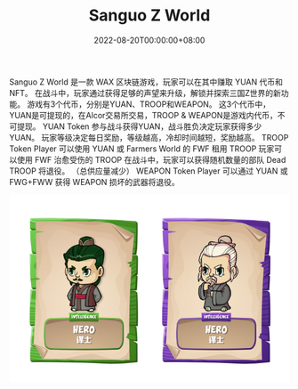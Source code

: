 ﻿---
title: "Sanguo Z World"
description: "Sanguo Z World 是一款 WAX 区块链游戏，玩家可以在其中赚取 YUAN 代币和 NFT。 在战斗中，玩家通过获得声望来升级......"
date: 2022-08-20T00:00:00+08:00
lastmod: 2022-08-20T00:00:00+08:00
draft: false
authors: ["boogArno"]
featuredImage: "sanguo-z-world.png"
tags: ["NFT Games","Sanguo Z World"]
categories: ["nfts"]
nfts: ["NFT Games"]
blockchain: "WAX"
website: "https://sanguoz.world/"
twitter: "https://twitter.com/SanguoZWorld"
discord: ""
telegram: "https://t.me/sanguozworld"
github: ""
youtube: ""
twitch: ""
facebook: "https://www.facebook.com/sanguoz"
instagram: ""
reddit: ""
medium: "https://medium.com/@fortuitous_dye_llama_112"
steam: ""
gitbook: ""
googleplay: ""
appstore: ""
status: "Live"
weight: 
lightgallery: true
toc: true
pinned: false
recommend: false
recommend1: false
---
Sanguo Z World 是一款 WAX 区块链游戏，玩家可以在其中赚取 YUAN 代币和 NFT。 在战斗中，玩家通过获得足够的声望来升级，解锁并探索三国Z世界的新功能。
游戏有3个代币，分别是YUAN、TROOP和WEAPON。 这3个代币中，YUAN是可提现的，在Alcor交易所交易，TROOP & WEAPON是游戏内代币，不可提现。
YUAN Token 参与战斗获得YUAN，战斗胜负决定玩家获得多少YUAN。
玩家等级决定每日奖励，等级越高，冷却时间越短，奖励越高。
TROOP Token Player 可以使用 YUAN 或 Farmers World 的 FWF 租用 TROOP
玩家可以使用 FWF 治愈受伤的 TROOP
在战斗中，玩家可以获得随机数量的部队
Dead TROOP 将退役。 （总供应量减少）
WEAPON Token Player 可以通过 YUAN 或 FWG+FWW 获得 WEAPON
损坏的武器将退役。

![sanguozworld-dapp-games-wax-image3_91d06cea28e06fdf827df3aae9a9ea44](sanguozworld-dapp-games-wax-image3_91d06cea28e06fdf827df3aae9a9ea44.png)